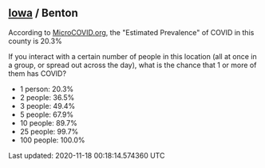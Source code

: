 
## [Iowa](/united-states/iowa) / Benton

According to [MicroCOVID.org](http://microcovid.org),
the "Estimated Prevalence" of COVID in this county is 20.3%

If you interact with a certain number of people in this location
(all at once in a group, or spread out across the day), what is the chance that
1 or more of them has COVID?

- 1 person: 20.3%
- 2 people: 36.5%
- 3 people: 49.4%
- 5 people: 67.9%
- 10 people: 89.7%
- 25 people: 99.7%
- 100 people: 100.0%

Last updated: 2020-11-18 00:18:14.574360 UTC
